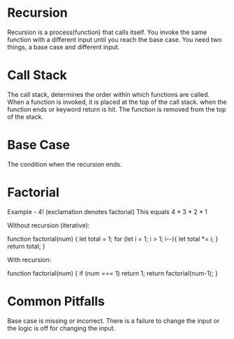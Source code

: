 # Recursion

Recursion is a process(function) that calls itself.
You invoke the same function with a different input until you reach the base case.
You need two things,  a base case and different input.

# Call Stack
The call stack, determines the order within which functions are called.
When a function is invoked, it is placed at the top of the call stack.
when the function ends or keyword return is hit. The function is removed from the top of the stack.

# Base Case
The condition when the recursion ends.

# Factorial
Example -  4! (exclamation denotes factorial) This equals 4 * 3 * 2 * 1

Without recursion (iterative):

function factorial(num) {
    let total = 1;
    for (let i = 1; i > 1; i--){
        let total *= i;
    }
    return total;
}

With recursion:

function factorial(num) {
    if (num === 1) return 1;
    return factorial(num-1);
}

# Common Pitfalls
Base case is missing or incorrect. There is a failure to change the input or the logic is off for changing the input.
